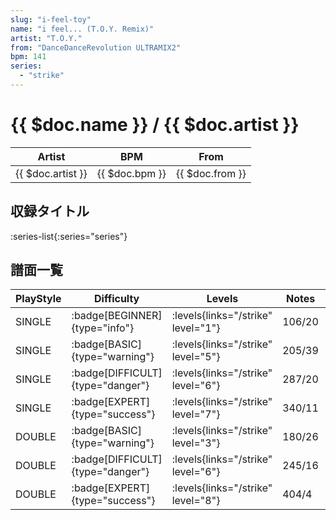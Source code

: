 ```yaml
---
slug: "i-feel-toy"
name: "i feel... (T.O.Y. Remix)"
artist: "T.O.Y."
from: "DanceDanceRevolution ULTRAMIX2"
bpm: 141
series:
  - "strike"
---
```


# {{ $doc.name }} / {{ $doc.artist }}

|Artist|BPM|From|
|------|---|----|
|{{ $doc.artist }}|{{ $doc.bpm }}|{{ $doc.from }}|

## 収録タイトル

:series-list{:series="series"}

## 譜面一覧

|PlayStyle|Difficulty|Levels|Notes|Movie|
|---------|----------|------|-----|-----|
|SINGLE| :badge[BEGINNER]{type="info"}| :levels{links="/strike" level="1"}|106/20||
|SINGLE| :badge[BASIC]{type="warning"}| :levels{links="/strike" level="5"}|205/39||
|SINGLE| :badge[DIFFICULT]{type="danger"}| :levels{links="/strike" level="6"}|287/20||
|SINGLE| :badge[EXPERT]{type="success"}| :levels{links="/strike" level="7"}|340/11||
|DOUBLE| :badge[BASIC]{type="warning"}| :levels{links="/strike" level="3"}|180/26||
|DOUBLE| :badge[DIFFICULT]{type="danger"}| :levels{links="/strike" level="6"}|245/16||
|DOUBLE| :badge[EXPERT]{type="success"}| :levels{links="/strike" level="8"}|404/4||
